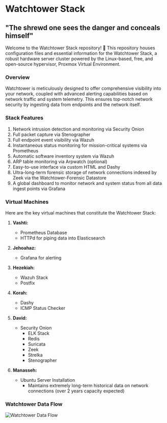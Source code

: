 # Watchtower Stack

## "The shrewd one sees the danger and conceals himself"

Welcome to the Watchtower Stack repository! 🚀 This repository houses configuration files and essential information for the Watchtower Stack, a robust hardware server cluster powered by the Linux-based, free, and open-source hypervisor, Proxmox Virtual Environment.

### Overview

Watchtower is meticulously designed to offer comprehensive visibility into your network, coupled with advanced alerting capabilities based on network traffic and system telemetry. This ensures top-notch network security by ingesting data from endpoints and the network itself.

### Stack Features

1. Network intrusion detection and monitoring via Security Onion
2. Full packet capture via Stenographer
3. Full endpoint event visibility via Wazuh
4. Instantaneous status monitoring for mission-critical systems via Prometheus
5. Automatic software inventory system via Wazuh
6. ARP table monitoring via Arpwatch (optional)
7. Easy-to-use interface via custom HTML and Dashy
8. Ultra-long-term forensic storage of network connections indexed by Zeek via the Watchtower-Forensic Datastore
9. A global dashboard to monitor network and system status from all data ingest points via Grafana

### Virtual Machines

Here are the key virtual machines that constitute the Watchtower Stack:

1. **Vashti:**
   - Prometheus Database
   - HTTPd for piping data into Elasticsearch

2. **Jehoahaz:**
   - Grafana for alerting

3. **Hezekiah:**
   - Wazuh Stack
   - Postfix

4. **Korah:**
   - Dashy
   - ICMP Status Checker

5. **David:**
   - Security Onion
     - ELK Stack
     - Redis
     - Suricata
     - Zeek
     - Strelka
     - Stenographer

6. **Manasseh:**
   - Ubuntu Server Installation
     - Maintains extremely long-term historical data on network connections (over 2 years capacity expected)

### Watchtower Data Flow

![Watchtower Data Flow](https://i.imgur.com/3dDJ9Of.jpg)


